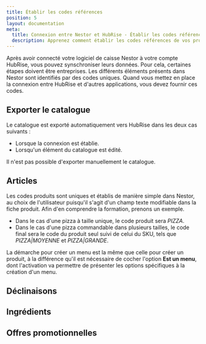 ```yaml
---
title: Établir les codes références
position: 5
layout: documentation
meta:
  title: Connexion entre Nestor et HubRise - Établir les codes références
  description: Apprenez comment établir les codes références de vos produits sur Nestor. Lancez l'application et suivez ces instructions.
---
```


Après avoir connecté votre logiciel de caisse Nestor à votre compte HubRise, vous pouvez synschroniser leurs données. Pour cela, certaines étapes doivent être entreprises. Les différents éléments présents dans Nestor sont identifiés par des codes uniques. Quand vous mettez en place la connexion entre HubRise et d'autres applications, vous devez fournir ces codes.

## Exporter le catalogue

Le catalogue est exporté automatiquement vers HubRise dans les deux cas suivants :
- Lorsque la connexion est établie.
- Lorsqu'un élément du catalogue est édité.

Il n'est pas possible d'exporter manuellement le catalogue.

## Articles

Les codes produits sont uniques et établis de manière simple dans Nestor, au choix de l'utilisateur puisqu'il s'agit d'un champ texte modifiable dans la fiche produit. Afin d'en comprendre la formation, prenons un exemple.

- Dans le cas d'une pizza à taille unique, le code produit sera *PIZZA*.
- Dans le cas d'une pizza commandable dans plusieurs tailles, le code final sera le code du produit seul suivi de celui du SKU, tels que *PIZZA|MOYENNE* et *PIZZA|GRANDE*.

La démarche pour créer un menu est la même que celle pour créer un produit, à la différence qu'il est nécessaire de cocher l'option **Est un menu**, dont l'activation va permettre de présenter les options spécifiques à la création d'un menu.

## Déclinaisons

## Ingrédients

## Offres promotionnelles
